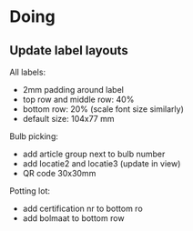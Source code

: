 # Doing

## Update label layouts

All labels:

- 2mm padding around label
- top row and middle row: 40%
- bottom row: 20% (scale font size similarly)
- default size: 104x77 mm

Bulb picking:

- add article group next to bulb number
- add locatie2 and locatie3 (update in view)
- QR code 30x30mm

Potting lot:

- add certification nr to bottom ro
- add bolmaat to bottom row
